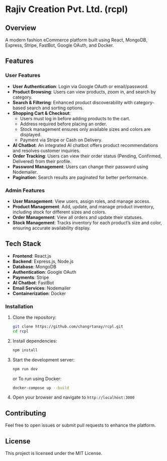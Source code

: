 # Rajiv Creation Pvt. Ltd. (rcpl)

## Overview
A modern fashion eCommerce platform built using React, MongoDB, Express, Stripe, FastBot, Google OAuth, and Docker.

## Features
### User Features
- **User Authentication**: Login via Google OAuth or email/password.
- **Product Browsing**: Users can view products, zoom in, and search by category.
- **Search & Filtering**: Enhanced product discoverability with category-based search and sorting options.
- **Shopping Cart & Checkout**:
  - Users must log in before adding products to the cart.
  - Address required before placing an order.
  - Stock management ensures only available sizes and colors are displayed.
  - Payment via Stripe or Cash on Delivery.
- **AI Chatbot**: An integrated AI chatbot offers product recommendations and resolves customer inquiries.
- **Order Tracking**: Users can view their order status (Pending, Confirmed, Delivered) from their profile.
- **Password Management**: Users can change their password using Nodemailer.
- **Pagination**: Search results are paginated for better performance.

### Admin Features
- **User Management**: View users, assign roles, and manage access.
- **Product Management**: Add, update, and manage product inventory, including stock for different sizes and colors.
- **Order Management**: View all orders and update their statuses.
- **Stock Management**: Tracks inventory for each product’s size and color, ensuring accurate availability display.

## Tech Stack
- **Frontend**: React.js
- **Backend**: Express.js, Node.js
- **Database**: MongoDB
- **Authentication**: Google OAuth
- **Payments**: Stripe
- **AI Chatbot**: FastBot
- **Email Services**: Nodemailer
- **Containerization**: Docker

### Installation
1. Clone the repository:
   ```bash
   git clone https://github.com/changrtanay/rcpl.git
   cd rcpl
   ```
2. Install dependencies:
   ```bash
   npm install
   ```
3. Start the development server:
   ```bash
   npm run dev
   ```
   or
   To run using Docker:
   ```sh
   docker-compose up --build
   ```
5. Open your browser and navigate to `http://localhost:3000`

## Contributing
Feel free to open issues or submit pull requests to enhance the platform.

## License
This project is licensed under the MIT License.

